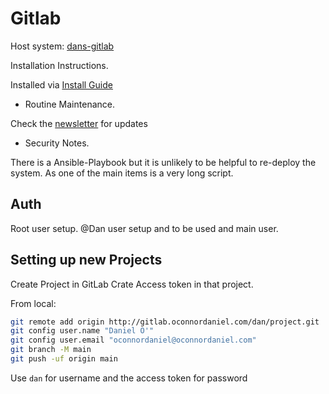# Gitlab

Host system: [dans-gitlab](https://gitlab.oconnordaniel.com/dan/homelab/-/wikis/Compute/VMs/156-Gitlab)

Installation Instructions.

Installed via [Install Guide](https://about.gitlab.com/install/#ubuntu)

- Routine Maintenance.

Check the [newsletter](https://about.gitlab.com/company/preference-center/) for updates

- Security Notes.

There is a Ansible-Playbook but it is unlikely to be helpful to re-deploy the system. As one of the main items is a very long script.

## Auth

Root user setup.
@Dan user setup and to be used and main user.

## Setting up new Projects

Create Project in GitLab
Crate Access token in that project.

From local:

``` bash
git remote add origin http://gitlab.oconnordaniel.com/dan/project.git
git config user.name "Daniel O'"
git config user.email "oconnordaniel@oconnordaniel.com"
git branch -M main
git push -uf origin main
```

Use `dan` for username and the access token for password
